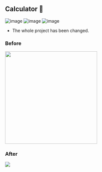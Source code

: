 ## Calculator 🧮

![image](https://img.shields.io/badge/HTML5-E34F26?style=for-the-badge&logo=html5&logoColor=white)
![image](https://img.shields.io/badge/CSS3-1572B6?style=for-the-badge&logo=css3&logoColor=white)
![image](https://img.shields.io/badge/JavaScript-323330?style=for-the-badge&logo=javascript&logoColor=F7DF1E)

- The whole project has been changed.

### Before

<img src="https://user-images.githubusercontent.com/115597015/221632806-3c443dda-72ed-4495-82e5-2617b57426e5.png" width="300" />

### After

<img src="https://user-images.githubusercontent.com/115597015/223142277-d921c62c-f339-49ac-990d-e6c0460e9422.png" />
